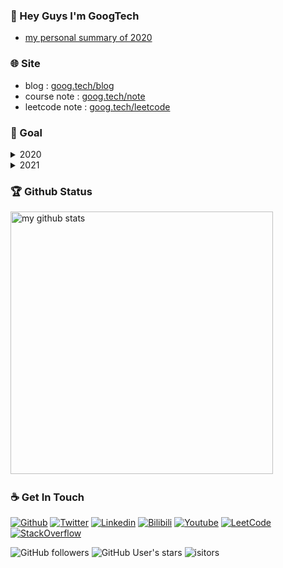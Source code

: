 ### 👋 Hey Guys I'm GoogTech
* [my personal summary of 2020](https://goog.tech/blog/2020/11/26/嘿集美们-好久不见想我了嘛/)

<!-- <img align='right' src='https://algorithm.show/namecard.png' width='555'> -->
<!-- <img align='right' src='https://media.giphy.com/media/d1DVd87uM1xJip8gUv/giphy.gif' width='280'> -->
<!-- <img align='right' src='https://user-images.githubusercontent.com/5713670/87202985-820dcb80-c2b6-11ea-9f56-7ec461c497c3.gif' width='250"'> -->
<!--<img align='right' src="https://media.giphy.com/media/M9gbBd9nbDrOTu1Mqx/giphy.gif" width="230">-->

### 🌐 Site
* blog : [goog.tech/blog](https://goog.tech/blog)
* course note : [goog.tech/note](https://goog.tech/note)
* leetcode note : [goog.tech/leetcode](https://goog.tech/leetcode)

### 🔭 Goal
<details>
<summary>2020</summary>
    
* [ ] learn ctf 
* [x] learn guitar 
* [x] learn raspberry pi 
* [x] build six-pack abs 
* [x] learn golang language 
* [ ] learn deep learning with tensorflow
</details>
    
<details>
<summary>2021</summary>
    
* [x] learn data structures and algorithms
* [ ] prepare for the postgraduate examination
</details>

<!-- 
### 🌐 Website
* **CSCourse : *https://cscourse.cn***
* Algorithm : *https://algorithm.show*
* CTF Organization : *https://ctflag.org*
-->

### 🏆 Github Status
<!-- 
<a href="">
    <p align="center">
        <img src="https://github-profile-trophy.vercel.app/?username=GoogTech"/>
    </p>
</a>
-->

<!-- My GitHub stats with buefy theme ❤️, refer to: https://github.com/Arshiamidos/arshiamidos -->
<!-- <a align="center" href="">  -->

<p align="left">
<img src="https://github-readme-stats.vercel.app/api?username=GoogTech&show_icons=true" alt="my github stats" width="420"/>&nbsp;
<!-- <img src="https://github-readme-stats.vercel.app/api/top-langs/?username=GoogTech&layout=compact" alt="languages" height="165"> -->
</p>


### ☕ Get In Touch
[![Github](https://img.shields.io/badge/-Github-000?style=flat&logo=Github&logoColor=white)](https://github.com/GoogTech)
[![Twitter](https://img.shields.io/badge/-Twitter-blue?style=flat&logo=Twitter&logoColor=white)](https://twitter.com/googtech_)
[![Linkedin](https://img.shields.io/badge/-Linkedin-FCA121?style=flat&logo=Linkedin&logoColor=white)](https://www.linkedin.cn/in/googtech)
[![Bilibili](https://img.shields.io/badge/-Bilibili-c13584?style=flat&labelColor=c13584&logo=instagram&logoColor=white)](https://space.bilibili.com/364361791)
[![Youtube](https://img.shields.io/badge/-Youtube-pink?style=flat&logo=Youtube&logoColor=white)](https://www.youtube.com/channel/UCQ2-QI7IYSSX2tpOjmjBatw)
[![LeetCode](https://img.shields.io/badge/-LeetCode-c14438?style=flat&logo=leetCode&link=https://github.com/hritik5102)](https://leetcode-cn.com/u/googtech/)
[![StackOverflow](https://img.shields.io/badge/-StackOverflow-cyan?style=flat&logo=StackOverflow&logoColor=white)](https://stackoverflow.com/users/story/13689597)


![GitHub followers](https://img.shields.io/github/followers/GoogTech)
![GitHub User's stars](https://img.shields.io/github/stars/GoogTech)
![isitors](https://visitor-badge.glitch.me/badge?page_id=GoogTech.GoogTech)
